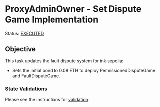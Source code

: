 # ProxyAdminOwner - Set Dispute Game Implementation

Status: [EXECUTED](https://sepolia.etherscan.io/tx/0x2da222585b59cdb3fa10d031c6198be120dcfb23291155d354a43527ff508adc)

## Objective

This task updates the fault dispute system for ink-sepolia: 

* Sets the initial bond to 0.08 ETH to deploy PermissionedDisputeGame and FaultDisputeGame.

### State Validations

Please see the instructions for [validation](./VALIDATION.md).
